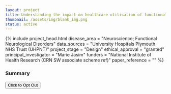 ```yaml
---
layout: project
title: Understanding the impact on healthcare utilisation of functional neurological disorders
thumbnail: /assets/img/blank_img.png
status: active
---
```


{% include project_head.html 
disease_area = "Neuroscience; Functional Neurological Disorders"
data_sources = "University Hospitals Plymouth NHS Trust (UHPNT)"
project_stage = "Design"
ethical_approval = "granted"
principal_investigator = "Marie Jasim"
funders = "National Institute of Health Research (CRN SW associate scheme ref)"
paper_reference = ""
%}

### Summary

 


<a href="{% link pages/optout.md%}">
 <button type="button" class="btn btn-primary btn-lg btn-block">Click to Opt Out</button> 
</a>